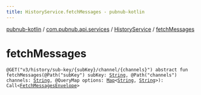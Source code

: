 ```yaml
---
title: HistoryService.fetchMessages - pubnub-kotlin
---
```


[pubnub-kotlin](../../index.html) / [com.pubnub.api.services](../index.html) / [HistoryService](index.html) / [fetchMessages](./fetch-messages.html)

# fetchMessages

`@GET("v3/history/sub-key/{subKey}/channel/{channels}") abstract fun fetchMessages(@Path("subKey") subKey: `[`String`](https://kotlinlang.org/api/latest/jvm/stdlib/kotlin/-string/index.html)`, @Path("channels") channels: `[`String`](https://kotlinlang.org/api/latest/jvm/stdlib/kotlin/-string/index.html)`, @QueryMap options: `[`Map`](https://kotlinlang.org/api/latest/jvm/stdlib/kotlin.collections/-map/index.html)`<`[`String`](https://kotlinlang.org/api/latest/jvm/stdlib/kotlin/-string/index.html)`, `[`String`](https://kotlinlang.org/api/latest/jvm/stdlib/kotlin/-string/index.html)`>): Call<`[`FetchMessagesEnvelope`](../../com.pubnub.api.models.server/-fetch-messages-envelope/index.html)`>`